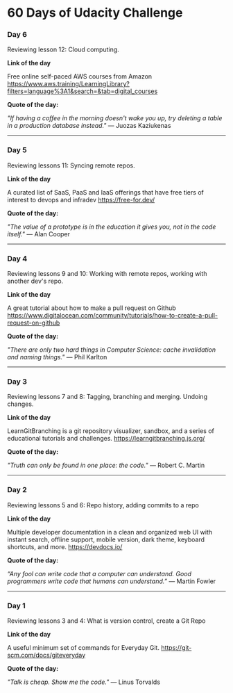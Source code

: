 # 60 Days of Udacity Challenge

### Day 6

Reviewing lesson 12: Cloud computing.

**Link of the day**

Free online self-paced AWS courses from Amazon https://www.aws.training/LearningLibrary?filters=language%3A1&search=&tab=digital_courses

**Quote of the day:**

*"If having a coffee in the morning doesn't wake you up, try deleting a table in a production database instead."* ― Juozas Kaziukenas

---

### Day 5

Reviewing lessons 11: Syncing remote repos.

**Link of the day**

A curated list of SaaS, PaaS and IaaS offerings that have free tiers of interest to devops and infradev https://free-for.dev/

**Quote of the day:**

*"The value of a prototype is in the education it gives you, not in the code itself."* ― Alan Cooper

---

### Day 4

Reviewing lessons 9 and 10: Working with remote repos, working with another dev's repo.

**Link of the day**

A great tutorial about how to make a pull request on Github https://www.digitalocean.com/community/tutorials/how-to-create-a-pull-request-on-github

**Quote of the day:**

*"There are only two hard things in Computer Science: cache invalidation and naming things."* ― Phil Karlton

---

### Day 3

Reviewing lessons 7 and 8: Tagging, branching and merging. Undoing changes.

**Link of the day**

LearnGitBranching is a git repository visualizer, sandbox, and a series of educational tutorials and challenges. https://learngitbranching.js.org/

**Quote of the day:**

*"Truth can only be found in one place: the code."* ― Robert C. Martin

---

### Day 2

Reviewing lessons 5 and 6: Repo history, adding commits to a repo

**Link of the day**

Multiple developer documentation in a clean and organized web UI with instant search, offline support, mobile version, dark theme, keyboard shortcuts, and more. https://devdocs.io/

**Quote of the day:**

*“Any fool can write code that a computer can understand. Good programmers write code that humans can understand.”* ― Martin Fowler

---

### Day 1

Reviewing lessons 3 and 4: What is version control, create a Git Repo

**Link of the day**

A useful minimum set of commands for Everyday Git. https://git-scm.com/docs/giteveryday

**Quote of the day:**

*"Talk is cheap. Show me the code."* — Linus Torvalds

